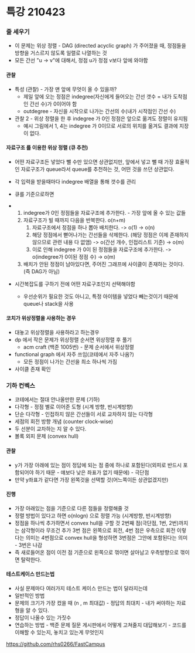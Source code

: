 # 특강 210423



### 줄 세우기

- 이 문제는 위상 정렬 - DAG (directed acyclic graph) 가 주어졌을 때, 정점들을 방향을 거스르지 않도록 일렬로 나열하는 것
- 모든 간선 "u -> v"에 대해서, 정점 u가 정점 v보다 앞에 와야함



#### 관찰

- 특성 (관찰) - 가장 맨 앞에 무엇이 올 수 있을까?
  - 제일 앞에 오는 정점은 indegree(자신에게 들어오는 간선 갯수 = 내가 도착점인 간선 수)가 0이어야 함
  - outdegree - 자신을 시작으로 나가는 간선의 수(내가 시작점인 간선 수)
- 관찰 2 - 위상 정렬을 한 후 indegree 가 0인 정점은 앞으로 옮겨도 정렬이 유지됨
  - 예시 그림에서 1, 4는 indegree 가 0이므로 서로의 위치를 옮겨도 결과에 지장이 없다.



#### 자료구조 를 이용한 위상 정렬 (큐 추천)

- 어떤 자료구조든 넣었다 뺄 수만 있으면 상관없지만, 앞에서 넣고 뺄 때 가장 효율적인 자료구조가 queue라서 queue를 추천하는 것, 어떤 것을 쓰던 상관없다.
- 각 입력을 받을때마다 indegree 배열을 통해 갯수를 관리
- 큐를 기준으로하면

- 1. indegree가 0인 정점들을 자료구조에 추가한다. - 가장 앞에 올 수 있는 값들
  2. 자료구조가 빌 때까지 다음을 반복한다. o(n+m)
     1. 자료구조에서 정점을 하나 뽑아 배치한다. -> o(1) -> o(n) 
     2. 해당 정점에서 뻗어나가는 간선들을 삭제한다. (해당 정점은 이제 존재하지 않으므로 관련 내용 다 없앰) -> o(간선 개수, 인접리스트 기준) -> o(m) 
     3. 이로 인해 indegree 가 0이 된 정점들을 자료구조에 추가한다. -> o(indegree가 0이된 정점 수) -> o(m)
  3. 배치가 안된 정점이 남아있다면, 주어진 그래프에 사이클이 존재하는 것이다. (즉 DAG가 아님)
- 시간복잡도를 구하기 전에 어떤 자료구조인지 선택해야함
  - 우선순위가 필요한 것도 아니고, 특정 아이템을 넣었다 빼는것이기 때문에 queue나 stack을 사용



#### 코치가 위상정렬을 사용하는 경우

- 대놓고 위상정렬을 사용하라고 하는경우
- dp 에서 작은 문제가 위상정렬 순서면 위상정렬 후 풀기
  - acm craft (백준 1005번) - 문제 순서에서 위상정렬
- functional graph 에서 자주 쓰임(코테에서 자주 나옴?)
  - 모든 정점이 나가는 간선을 최소 하나씩 가짐
- 사이클 존재 확인



### 기하 컨벡스

- 코테에서는 절대 안나올만한 문제 (기하)
- 다각형 - 정점 별로 이어준 도형 (시계 방향, 반시계방향)
- 단순 다각형 - 인접하지 않은 간선들이 서로 교차하지 않는 다각형
- 세점의 회전 방향 개념 (counter clock-wise)
- 두 선분이 교차하는 지 알 수 있다.
- 볼록 외피 문제 (convex hull)

#### 관찰

- y가 가장 아래에 있는 점이 정답에 되는 점 중에 하나로 포함된다(외피로 반드시 포함되어야 하기 때문 - 얘보다 낮은 좌표가 없기 때문에) - 극단점
- 만약 y좌표가 같다면 가장 왼쪽것을 선택할 것(어느쪽이든 상관없겠지만)



#### 진행

- 가장 아래있는 점을 기준으로 다른 점들을 정렬해줄 것
- 정렬 방법이 있다고 하면 o(nlogn) 으로 정렬 가능 (시계방향, 반시계방향)
- 정점을 하나씩 추가하면서 convex hull을 구할 것 2번째 점(극단점, 1번, 2번)까지는 삼각형이라 무조건 추가 3번 점은 왼쪽으로 회전, 4번 점은 우측으로 회전 이렇다는 의미는 4번점으로 convex hull을 형성하면 3번점은 그안에 포함된다는 의미 - 3번은 나감 
- 즉 새로들어온 점이 이전 점 기준으로 왼쪽으로 꺾이면 살아남고 우측방향으로 꺾이면 탈락한다. 





#### 테스트케이스 만드는법

- 사실 문제마다 여러가지 테스트 케이스 만드는 법이 달라지는데 
- 일반적인 방법
- 문제의 크기가 가장 컸을 때 (n , m 최대값) - 정답의 최대치 - 내가 써야하는 자료형을 알 수 있다.
- 정답이 나올수 있는 가짓수
- 연습하는 방법 - 백준 문제 질문 게시판에서 어떻게 고쳐줄지 대답해보기 - 코드를 이해할 수 있는지, 놓치고 있는게 무엇인지

https://github.com/rhs0266/FastCampus